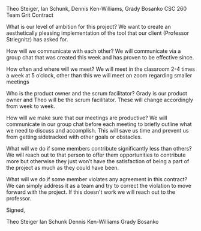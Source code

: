 Theo Steiger, Ian Schunk, Dennis Ken-Williams, Grady Bosanko
CSC 260 Team Grit Contract

What is our level of ambition for this project? 
We want to create an aesthetically pleasing implementation of the tool that our client (Professor Striegnitz) has asked for.

How will we communicate with each other? 
We will communicate via a group chat that was created this week and has proven to be effective since.

How often and where will we meet?
We will meet in the classroom 2-4 times a week at 5 o’clock, other than this we will meet on zoom regarding smaller meetings

Who is the product owner and the scrum facilitator?
Grady is our product owner and Theo will be the scrum facilitator. These will change accordingly from week to week.

How will we make sure that our meetings are productive?
We will communicate in our group chat before each meeting to briefly outline what we need to discuss and accomplish. This will save us time and prevent us from getting sidetracked with other goals or obstacles.

What will we do if some members contribute significantly less than others?
We will reach out to that person to offer them opportunities to contribute more but otherwise they just won’t have the satisfaction of being a part of the project as much as they could have been.

What will we do if some member violates any agreement in this contract? 
We can simply address it as a team and try to correct the violation to move forward with the project. If this doesn't work we will reach out to the professor.

Signed,

Theo Steiger
Ian Schunk
Dennis Ken-Williams
Grady Bosanko
